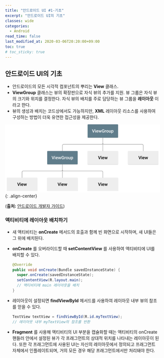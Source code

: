 ```yaml
---
title: "안드로이드 UI #1-기초"
excerpt: "안드로이드 UI의 기초"
classes: wide
categories: 
  - Android
read_time: false
last_modified_at: 2020-03-06T20:20:00+09:00
toc: true
# toc_sticky: true
---
```


## 안드로이드 UI의 기초

- 안드로이드의 모든 시각적 컴포넌트의 뿌리는 **View** 클래스.
- **ViewGroup** 클래스는 뷰의 확장판으로 자식 뷰의 추가를 지원. 뷰 그룹은 자식 뷰의 크기와 위치를 결정한다. 자식 뷰의 배치를 주로 담당하는 뷰 그룹을 **레이아웃** 이라고 한다.
- 뷰의 생성과 배치는 코드상에서도 가능하지만, **XML** 레이아웃 리소스를 사용하여 구성하는 방법이 더욱 유연한 접근성을 제공한다.

![view-viewgroup](/assets/images/view-viewgroup.png){: .align-center}

(**출처:** [안드로이드 개발자 가이드](https://developer.android.com/guide/topics/ui/declaring-layout.html#layout-params))

### 액티비티에 레이아웃 배치하기

- 새 액티비티는 **onCreate** 메서드의 호출과 함께 빈 화면으로 시작하며, 새 UI들은 그 위에 배치된다.

- **onCreate** 를 오버라이드할 때 **setContentView** 를 사용하여 액티비티에 UI를 배치할 수 있다.

  ```java
  @Override
  public void onCreate(Bundle savedInstanceState) {
  	super.onCreate(savedInstanceState);
  	setContentView(R.layout.main);
  	// 액티비티에 main 레이아웃을 배치
  }
  ```

- 레이아웃이 설정되면 **findViewById** 메서드를 사용하여 레이아웃 내부 뷰의 참조를 얻을 수 있다.

  ```java
  TextView textView = findViewById(R.id.myTextView);
  // 레이아웃 내부 myTextView의 참조를 반환
  ```

- **Fragment** 를 사용해 액티비티의 UI 부분을 캡슐화할 때는 액티비티의 onCreate 핸들러 안에서 설정된 뷰가 각 프래그먼트의 상대적 위치를 나타내는 레이아웃이 된다. 또한 각 프래그먼트에 사용된 UI는 자신의 레이아웃에서 정의되고 프래그먼트 자체에서 인플레이트되며, 거의 모든 경우 해당 프래그먼트에서만 처리돼야 한다.